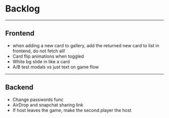 # Backlog

<hr />

## Frontend

- when adding a new card to gallery, add the returned new card to list in frontend, do not fetch all!
- Card flip animations when toggled
- White bg slide in like a card
- A/B test modals vs just text on game flow

<hr/>

## Backend

- Change passwords func
- AirDrop and snapchat sharing link
- If host leaves the game, make the second player the host
